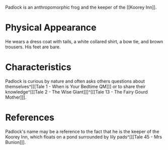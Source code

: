 Padlock is an anthropomorphic frog and the keeper of the [[Koorey Inn]].

# Physical Appearance
He wears a dress coat with tails, a white collared shirt, a bow tie, and brown trousers. His feet are bare.

# Characteristics
Padlock is curious by nature and often asks others questions about themselves^[[[Tale 1 - When is Your Bedtime QM]]] or to share their knowledge^[[[Tale 2 - The Wise Giant]]]^[[[Tale 13 - The Fairy Gourd Mother]]].

# References
Padlock's name may be a reference to the fact that he is the keeper of the Koorey Inn, which floats on a pond surrounded by lily pads^[[[Tale 45 - Mrs Bunion]]].